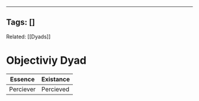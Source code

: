 
---
Tags: []
---
Related: [[Dyads]]
# Objectiviy Dyad

| Essence | Existance |
|---|---|
| Perciever | Percieved |